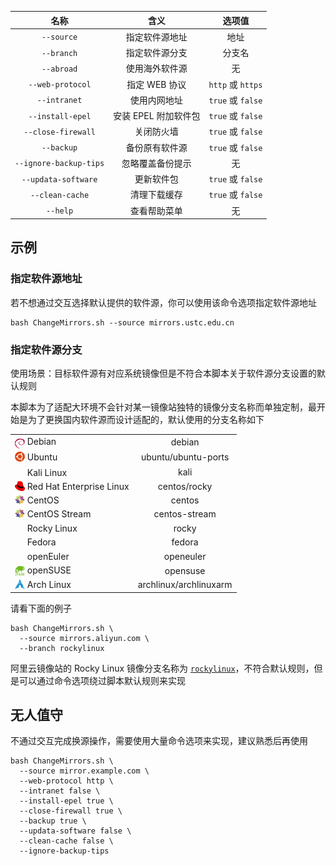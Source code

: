 | 名称 | 含义 | 选项值 |
| :-: | :-: | :-: |
| `--source` | 指定软件源地址 | 地址 |
| `--branch` | 指定软件源分支 | 分支名 |
| `--abroad` | 使用海外软件源 | 无 |
| `--web-protocol` | 指定 WEB 协议 | `http` 或 `https` |
| `--intranet` | 使用内网地址 | `true` 或 `false` |
| `--install-epel` | 安装 EPEL 附加软件包 | `true` 或 `false` |
| `--close-firewall` | 关闭防火墙 | `true` 或 `false` |
| `--backup` | 备份原有软件源 | `true` 或 `false` |
| `--ignore-backup-tips` | 忽略覆盖备份提示 | 无 |
| `--updata-software` | 更新软件包 | `true` 或 `false` |
| `--clean-cache` | 清理下载缓存 | `true` 或 `false` |
| `--help` | 查看帮助菜单 | 无 |

## 示例

### 指定软件源地址

若不想通过交互选择默认提供的软件源，你可以使用该命令选项指定软件源地址

``` { .bash .no-copy }
bash ChangeMirrors.sh --source mirrors.ustc.edu.cn
```

### 指定软件源分支

使用场景：目标软件源有对应系统镜像但是不符合本脚本关于软件源分支设置的默认规则  

本脚本为了适配大环境不会针对某一镜像站独特的镜像分支名称而单独定制，最开始是为了更换国内软件源而设计适配的，默认使用的分支名称如下

<table>
<tr>
    <td><a href="https://www.debian.org" target="_blank"><img src="/../assets/images/icon/debian.svg" width="16" height="16" style="vertical-align: -0.45em"/></a>&nbsp;Debian</td>
    <td align="center">debian</td>
</tr>
<tr>
    <td><a href="https://cn.ubuntu.com" target="_blank"><img src="/../assets/images/icon/ubuntu.svg" width="16" height="16" style="vertical-align: -0.15em"/></a>&nbsp;Ubuntu</td>
    <td align="center">ubuntu/ubuntu-ports</td>
</tr>
<tr>
    <td><a href="https://www.kali.org" target="_blank"><img src="/../assets/images/icon/kali.svg" width="16" height="16"/></a>&nbsp;Kali Linux</td>
    <td align="center">kali</td>
</tr>
<tr>
    <td><a href="https://access.redhat.com/products/red-hat-enterprise-linux" target="_blank"><img src="/../assets/images/icon/redhat.svg" width="16" height="16" style="vertical-align: -0.15em"/></a>&nbsp;Red Hat Enterprise Linux</td>
    <td align="center">centos/rocky</td>
</tr>
<tr>
    <td><a href="https://www.centos.org/centos-linux" target="_blank"><img src="/../assets/images/icon/centos.svg" width="16" height="16" style="vertical-align: -0.15em"/></a>&nbsp;CentOS</td>
    <td align="center">centos</td>
</tr>
<tr>
    <td><a href="https://www.centos.org/centos-stream" target="_blank"><img src="/../assets/images/icon/centos.svg" width="16" height="16" style="vertical-align: -0.15em"/></a>&nbsp;CentOS Stream</td>
    <td align="center">centos-stream</td>
</tr>
<tr>
    <td><a href="https://rockylinux.org" target="_blank"><img src="/../assets/images/icon/rocky.svg" width="16" height="16" style="vertical-align: -0.25em"/></a>&nbsp;Rocky Linux</td>
    <td align="center">rocky</td>
</tr>
<tr>
    <td><a href="https://fedoraproject.org/zh-Hans" target="_blank"><img src="/../assets/images/icon/fedora.ico" width="16" height="16" style="vertical-align: -0.15em"/></a>&nbsp;Fedora</td>
    <td align="center">fedora</td>
</tr>
<tr>
    <td><a href="https://www.openeuler.org/zh" target="_blank"><img src="/../assets/images/icon/openeuler.ico" width="16" height="16" style="vertical-align: -0.25em"/></a>&nbsp;openEuler</td>
    <td align="center">openeuler</td>
</tr>
<tr>
    <td><a href="https://www.opensuse.org" target="_blank"><img src="/../assets/images/icon/opensuse.svg" width="16" height="16" style="vertical-align: -0.25em"/></a>&nbsp;openSUSE</td>
    <td align="center">opensuse</td>
</tr>
<tr>
    <td><a href="https://archlinux.org" target="_blank"><img src="/../assets/images/icon/arch-linux.ico" width="16" height="16" style="vertical-align: -0.15em"/></a>&nbsp;Arch Linux</td>
    <td align="center">archlinux/archlinuxarm</td>
</tr>
</table>

请看下面的例子

``` { .bash .no-copy title="使用阿里云的 Rocky Linux 软件源" }
bash ChangeMirrors.sh \
  --source mirrors.aliyun.com \
  --branch rockylinux
```

阿里云镜像站的 Rocky Linux 镜像分支名称为 [`rockylinux`](https://mirrors.aliyun.com/rockylinux)，不符合默认规则，但是可以通过命令选项绕过脚本默认规则来实现

## 无人值守

不通过交互完成换源操作，需要使用大量命令选项来实现，建议熟悉后再使用

``` { .bash .no-copy title="参考命令" }
bash ChangeMirrors.sh \
  --source mirror.example.com \
  --web-protocol http \
  --intranet false \
  --install-epel true \
  --close-firewall true \
  --backup true \
  --updata-software false \
  --clean-cache false \
  --ignore-backup-tips
```
